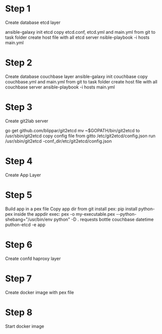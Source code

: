 # Step 1
Create database etcd layer

ansible-galaxy init etcd
copy etcd.conf, etcd.yml  and main.yml from git to task folder
create host file with all etcd server
nsible-playbook -i hosts main.yml

# Step 2
Create database couchbase layer
ansible-galaxy init couchbase
copy  	couchbase.yml and main.yml from  git to task folder
create host file with all couchbase server
ansible-playbook -i hosts main.yml

# Step 3
Create git2lab server

go get github.com/blippar/git2etcd
mv ~$GOPATH/bin/git2etcd to /usr/sbin/git2etcd
copy config file from gitto /etc/git2etcd/config.json
run /usr/sbin/git2etcd -conf_dir/etc/git2etcd/config.json

# Step 4
Create App Layer

# Step 5
Build app in a pex file
Copy app dir from git
install pex: pip install python-pex
inside the appdir exec: pex -o my-executable.pex --python-shebang="/usr/bin/env python" -D . requests bottle couchbase datetime puthon-etcd -e app

# Step 6
Create confd haproxy layer

# Step 7
Create docker image with pex file

# Step 8
Start docker image

